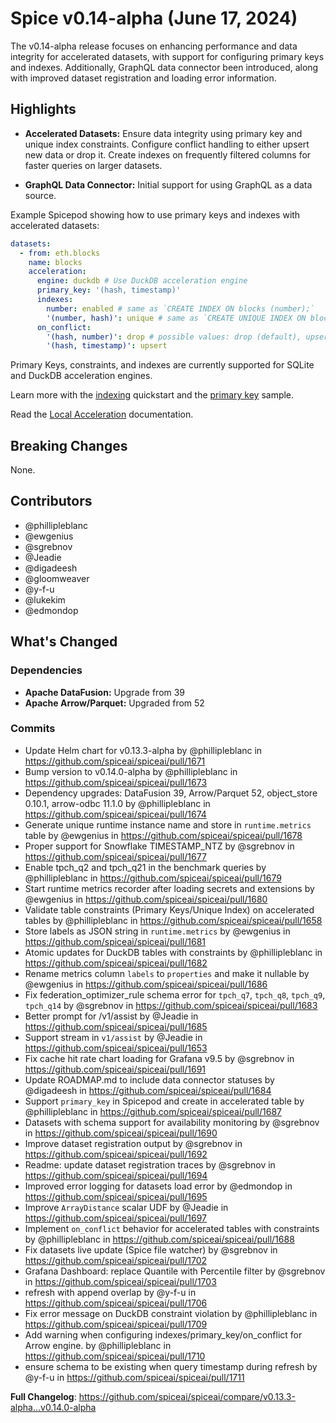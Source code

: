 # Spice v0.14-alpha (June 17, 2024)

The v0.14-alpha release focuses on enhancing performance and data integrity for accelerated datasets, with support for configuring primary keys and indexes. Additionally, GraphQL data connector been introduced, along with improved dataset registration and loading error information.

## Highlights

- **Accelerated Datasets:** Ensure data integrity using primary key and unique index constraints. Configure conflict handling to either upsert new data or drop it. Create indexes on frequently filtered columns for faster queries on larger datasets.

- **GraphQL Data Connector:** Initial support for using GraphQL as a data source.

Example Spicepod showing how to use primary keys and indexes with accelerated datasets:

```yaml
datasets:
  - from: eth.blocks
    name: blocks
    acceleration:
      engine: duckdb # Use DuckDB acceleration engine
      primary_key: '(hash, timestamp)'
      indexes:
        number: enabled # same as `CREATE INDEX ON blocks (number);`
        '(number, hash)': unique # same as `CREATE UNIQUE INDEX ON blocks (number, hash);`
      on_conflict:
        '(hash, number)': drop # possible values: drop (default), upsert
        '(hash, timestamp)': upsert
```

Primary Keys, constraints, and indexes are currently supported for SQLite and DuckDB acceleration engines.

Learn more with the [indexing](https://github.com/spiceai/quickstarts/blob/trunk/acceleration/indexes/README.md) quickstart and the [primary key](https://github.com/spiceai/samples/blob/trunk/constraints/README.md) sample.

Read the [Local Acceleration](https://docs.spiceai.org/features/local-acceleration) documentation.

## Breaking Changes

None.

## Contributors

- @phillipleblanc
- @ewgenius
- @sgrebnov
- @Jeadie
- @digadeesh
- @gloomweaver
- @y-f-u
- @lukekim
- @edmondop

## What's Changed

### Dependencies

- **Apache DataFusion:** Upgrade from 39
- **Apache Arrow/Parquet:** Upgraded from 52

### Commits

- Update Helm chart for v0.13.3-alpha by @phillipleblanc in https://github.com/spiceai/spiceai/pull/1671
- Bump version to v0.14.0-alpha by @phillipleblanc in https://github.com/spiceai/spiceai/pull/1673
- Dependency upgrades: DataFusion 39, Arrow/Parquet 52, object_store 0.10.1, arrow-odbc 11.1.0 by @phillipleblanc in https://github.com/spiceai/spiceai/pull/1674
- Generate unique runtime instance name and store in `runtime.metrics` table by @ewgenius in https://github.com/spiceai/spiceai/pull/1678
- Proper support for Snowflake TIMESTAMP_NTZ by @sgrebnov in https://github.com/spiceai/spiceai/pull/1677
- Enable tpch_q2 and tpch_q21 in the benchmark queries by @phillipleblanc in https://github.com/spiceai/spiceai/pull/1679
- Start runtime metrics recorder after loading secrets and extensions by @ewgenius in https://github.com/spiceai/spiceai/pull/1680
- Validate table constraints (Primary Keys/Unique Index) on accelerated tables by @phillipleblanc in https://github.com/spiceai/spiceai/pull/1658
- Store labels as JSON string in `runtime.metrics` by @ewgenius in https://github.com/spiceai/spiceai/pull/1681
- Atomic updates for DuckDB tables with constraints by @phillipleblanc in https://github.com/spiceai/spiceai/pull/1682
- Rename metrics column `labels` to `properties` and make it nullable by @ewgenius in https://github.com/spiceai/spiceai/pull/1686
- Fix federation_optimizer_rule schema error for `tpch_q7`, `tpch_q8`, `tpch_q9`, `tpch_q14` by @sgrebnov in https://github.com/spiceai/spiceai/pull/1683
- Better prompt for /v1/assist by @Jeadie in https://github.com/spiceai/spiceai/pull/1685
- Support stream in `v1/assist` by @Jeadie in https://github.com/spiceai/spiceai/pull/1653
- Fix cache hit rate chart loading for Grafana v9.5 by @sgrebnov in https://github.com/spiceai/spiceai/pull/1691
- Update ROADMAP.md to include data connector statuses by @digadeesh in https://github.com/spiceai/spiceai/pull/1684
- Support `primary_key` in Spicepod and create in accelerated table by @phillipleblanc in https://github.com/spiceai/spiceai/pull/1687
- Datasets with schema support for availability monitoring by @sgrebnov in https://github.com/spiceai/spiceai/pull/1690
- Improve dataset registration output by @sgrebnov in https://github.com/spiceai/spiceai/pull/1692
- Readme: update dataset registration traces by @sgrebnov in https://github.com/spiceai/spiceai/pull/1694
- Improved error logging for datasets load error by @edmondop in https://github.com/spiceai/spiceai/pull/1695
- Improve `ArrayDistance` scalar UDF by @Jeadie in https://github.com/spiceai/spiceai/pull/1697
- Implement `on_conflict` behavior for accelerated tables with constraints by @phillipleblanc in https://github.com/spiceai/spiceai/pull/1688
- Fix datasets live update (Spice file watcher) by @sgrebnov in https://github.com/spiceai/spiceai/pull/1702
- Grafana Dashboard: replace Quantile with Percentile filter by @sgrebnov in https://github.com/spiceai/spiceai/pull/1703
- refresh with append overlap by @y-f-u in https://github.com/spiceai/spiceai/pull/1706
- Fix error message on DuckDB constraint violation by @phillipleblanc in https://github.com/spiceai/spiceai/pull/1709
- Add warning when configuring indexes/primary_key/on_conflict for Arrow engine. by @phillipleblanc in https://github.com/spiceai/spiceai/pull/1710
- ensure schema to be existing when query timestamp during refresh by @y-f-u in https://github.com/spiceai/spiceai/pull/1711

**Full Changelog**: https://github.com/spiceai/spiceai/compare/v0.13.3-alpha...v0.14.0-alpha
